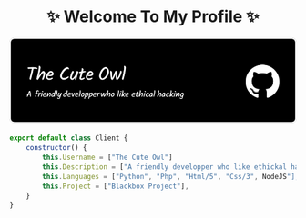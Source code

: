 <h1 align="center">✨ Welcome To My Profile ✨</h1>
<img src="https://raw.githubusercontent.com/zqhm/zqhm/refs/heads/main/Banner.png">

```javascript
export default class Client {
    constructor() {
        this.Username = ["The Cute Owl"]
        this.Description = ["A friendly developper who like ethickal hacking"],
        this.Languages = ["Python", "Php", "Html/5", "Css/3", NodeJS"],
        this.Project = ["Blackbox Project"],
    }
}
```
